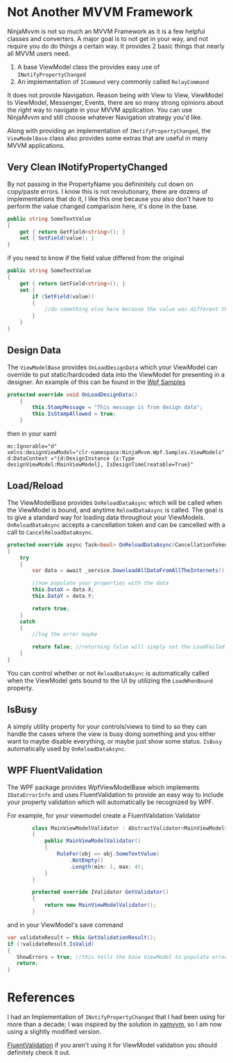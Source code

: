 # Not Another MVVM Framework
NinjaMvvm is not so much an MVVM Framework as it is a few helpful classes and converters.  A major goal is to not get in your way, and not require you do do things a certain way.  It provides 2 basic things that nearly all MVVM users need.
1. A base ViewModel class the provides easy use of `INotifyPropertyChanged`
2. An implementation of `ICommand` very commonly called `RelayCommand`

It does not provide Navigation.  Reason being with View to View, ViewModel to ViewModel, Messenger, Events, there are so many strong opinions about the _right_ way to navigate in your MVVM application.  You can use NinjaMvvm and still choose whatever Navigation strategy you'd like. 

Along with providing an implementation of `INotifyPropertyChanged`, the `ViewModelBase` class also provides some extras that are useful in many MVVM applications.

## Very Clean INotifyPropertyChanged
By not passing in the PropertyName you defininitely cut down on copy/paste errors.  I know this is not revolutionary, there are dozens of implementations that do it, I like this one because you also don't have to perform the value changed comparison here, it's done in the base.
```csharp
public string SomeTextValue
{
    get { return GetField<string>(); }
    set { SetField(value); }
}
```
if you need to know if the field value differed from the original
```csharp
public string SomeTextValue
{
    get { return GetField<string>(); }
    set {
        if (SetField(value))
        {
            //do something else here because the value was different than the original
        }
    }
}
```
## Design Data
The `ViewModelBase` provides `OnLoadDesignData` which your ViewModel can override to put static/hardcoded data into the ViewModel for presenting in a designer.
An example of this can be found in the [Wpf Samples](https://github.com/DumpsterNinja/NinjaMvvm/tree/master/src/NinjaMvvm/Samples/NinjaMvvm.Wpf.Samples)
```csharp
protected override void OnLoadDesignData()
    {
        this.StampMessage = "This message is from design data";
        this.IsStampAllowed = true;
    }
```
then in your xaml
```xaml
mc:Ignorable="d" 
xmlns:designViewModel="clr-namespace:NinjaMvvm.Wpf.Samples.ViewModels"
d:DataContext ="{d:DesignInstance {x:Type designViewModel:MainViewModel}, IsDesignTimeCreatable=True}"
```

## Load/Reload
The ViewModelBase provides `OnReloadDataAsync` which will be called when the ViewModel is bound, and anytime `ReloadDataAsync` is called.  The goal is to give a standard way for loading data throughout your ViewModels.  `OnReloadDataAsync` accepts a cancellation token and can be cancelled with a call to `CancelReloadDataAsync`.
```csharp
protected override async Task<bool> OnReloadDataAsync(CancellationToken cancellationToken)
{
    try
    {
        var data = await _service.DownloadAllDataFromAllTheInternets();

        //now populate your properties with the data 
        this.DataX = data.X;
        this.DataY = data.Y;

        return true;
    }
    catch
    {
        //log the error maybe

        return false; //returning false will simply set the LoadFailed property which maybe you tell your UI to bind to so that the input controls are all disabled when loading failed
    }
}
```
You can control whether or not `ReloadDataAsync` is automatically called when the ViewModel gets bound to the UI by utilizing the `LoadWhenBound` property.

## IsBusy
A simply utility property for your controls/views to bind to so they can handle the cases where the view is busy doing something and you either want to maybe disable everything, or maybe just show some status.
`IsBusy` automatically used by `OnReloadDataAsync`.

## WPF FluentValidation
The WPF package provides WpfViewModelBase which implements `IDataErrorInfo` and uses FluentValidation to provide an easy way to include your property validation which will automatically be recognized by WPF.

For example, for your viewmodel create a FluentValidation Validator
```csharp
        class MainViewModelValidator : AbstractValidator<MainViewModel>
        {
            public MainViewModelValidator()
            {
                RuleFor(obj => obj.SomeTextValue)
                    .NotEmpty()
                    .Length(min: 1, max: 4);
            }
        }

        protected override IValidator GetValidator()
        {
            return new MainViewModelValidator();
        }
```
 and in your ViewModel's save command
 ```csharp
var validateResult = this.GetValidationResult();
if (!validateResult.IsValid)
{
    ShowErrors = true; //this tells the base ViewModel to populate errors in IDataErrorInfo so that Wpf can show the errors
    return;
}
```
# References
I had an Implementation of `INotifyPropertyChanged` that I had been using for more than a decade;  I was inspired by the solution in [xamvvm](https://github.com/xamvvm/xamvvm), so I am now using a slightly modified version.

[FluentValidation](https://github.com/JeremySkinner/FluentValidation) if you aren't using it for ViewModel validation you should definitely check it out.
